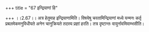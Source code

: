 +++
title = "67 इन्द्रियाणां हि"

+++
।।2.67।। अत्र हेतुमाह इन्द्रियाणामिति। विषयेषु चरतामिन्द्रियाणां मध्ये
यन्मनः कर्तृ प्रबलमेकमनुविधीयते अनेन चानुक्रियते तदस्य प्रज्ञां हरति।
तत्र दृष्टान्तः वायुर्नावमिवाम्भसीति।  
